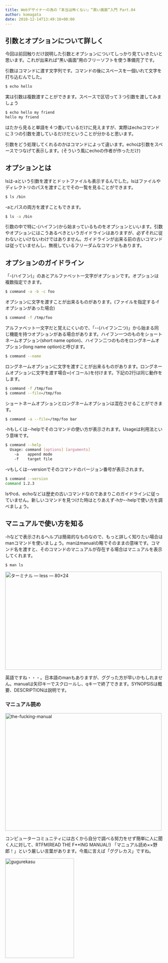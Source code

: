 ```yaml
---
title: Webデザイナーの為の「本当は怖くない」“黒い画面”入門 Part.04
author: komagata
date: 2010-12-14T13:49:18+00:00
---
```


## 引数とオプションについて詳しく

今回は前回触りだけ説明した引数とオプションについてしっかり見ていきたいと思います。これが出来れば“黒い画面”用のフリーソフトを使う準備完了です。

引数はコマンドに渡す文字列です。コマンドの後にスペースを一個いれて文字を打ち込むんでした。

````bash
$ echo hello
````

実は引数は複数渡すことができます。スペースで区切って３つ引数を渡してみましょう

````bash
$ echo hello my friend
hello my friend
````

はたから見ると単語を４つ書いているだけに見えますが、実際はechoコマンドに３つの引数を渡しているだけだということが分かると思います。

引数をどう処理してくれるのかはコマンドによって違います。echoは引数をスペースでつなげて表示します。(そういう風にechoの作者が作っただけ)

## オプションとは

lsは-aという引数を渡すとドットファイルも表示するんでした。lsはファイルやディレクトリのパスを渡すことでその一覧を見ることができます。

````bash
$ ls /bin
````

-aとパスの両方を渡すこともできます。

````bash
$ ls -a /bin
````

引数の中で特に-(ハイフン)から始まっているものをオプションといいます。引数やオプションにはこうあるべきというガイドラインはありますが、必ずそれに従わないといけないわけではありません。ガイドラインが出来る前の古いコマンドは従っていませんし、無視しているフリーダムなコマンドもあります。

## オプションのガイドライン

「-(ハイフン)」のあとアルファベット一文字がオプションです。オプションは複数指定できます。

````bash
$ command -a -b -c foo
````

オプションに文字を渡すことが出来るものがあります。(ファイルを指定する-fオプションがあった場合)

````bash
$ command -f /tmp/foo
````

アルファベット一文字だと覚えにくいので、「--(ハイフン二つ)」から始まる同じ機能を持つオプションがある場合があります。ハイフン一つのものをショートネームオプション(short name option)、ハイフン二つのものをロングネームオプション(long name option)と呼びます。

````bash
$ command --name
````

ロングネームオプションに文字を渡すことが出来るものがあります。ロングネームオプションに文字を渡す場合=(イコール)を付けます。下記の2行は同じ動作をします。

````bash
$ command -f /tmp/foo
$ command --file=/tmp/foo
````

ショートネームオプションとロングネームオプションは混在させることができます。

````bash
$ command -a --file=/tmp/foo bar
````

-hもしくは--helpでそのコマンドの使い方が表示されます。Usageは利用法という意味です。

````bash
$ command --help
  Usage: command [options] [arguments]
    -a    append mode
    -f    target file
````

-vもしくは--versionでそのコマンドのバージョン番号が表示されます。

````bash
$ command --version
command 1.2.3
````

lsやcd、echoなどは歴史の古いコマンドなのであまりこのガイドラインに従っていません。新しいコマンドを見つけた時はとりあえず-hか--helpで使い方を調べましょう。

## マニュアルで使い方を知る

-hなどで表示されるヘルプは簡易的なものなので、もっと詳しく知りたい場合はmanコマンドを使いましょう。manはmanualの略でそのままの意味です。コマンド名を渡すと、そのコマンドのマニュアルが存在する場合はマニュアルを表示してくれます。

````bash
$ man ls
````

<img src="http://farm6.static.flickr.com/5288/5260201731_eb810e4c94.jpg" width="500" height="313" alt="ターミナル — less — 80×24" />


英語ですね・・・。日本語のmanもありますが、ググった方が早いかもしれません。manualは矢印キーでスクロールし、qキーで終了できます。SYNOPSISは概要、DESCRIPTIONは説明です。

<div class="tips">
  <h3>マニュアル読め</h3>

<img src="http://farm6.static.flickr.com/5167/5260232213_1bf094dd2c.jpg" width="500" height="375" alt="the-fucking-manual" />

<p>コンピューターコミュニティには古くから自分で調べる努力をせず簡単に人に聞く人に対して、RTFM(READ THE F**ING MANUAL!) 「マニュアル読め××野郎！」という厳しい言葉があります。今風に言えば「ググレカス」ですね。</p>

<img src="http://farm6.static.flickr.com/5208/5260226247_d4d78797ef.jpg" width="220" height="318" alt="gugurekasu" />

</div>
